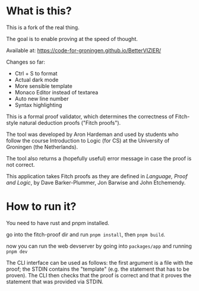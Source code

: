 # What is this?

This is a fork of the real thing.

The goal is to enable proving at the speed of thought.

Available at: https://code-for-groningen.github.io/BetterVIZIER/

Changes so far:
- Ctrl + S to format
- Actual dark mode
- More sensible template
- Monaco Editor instead of textarea
- Auto new line number
- Syntax highlighting

This is a formal proof validator, which determines the correctness of Fitch-style natural deduction proofs ("Fitch proofs").

The tool was developed by Aron Hardeman and used by students who follow the course Introduction to Logic (for CS) at the University of Groningen (the Netherlands).

The tool also returns a (hopefully useful) error message in case the proof is not correct.

This application takes Fitch proofs as they are defined in *Language, Proof and Logic*, by Dave Barker-Plummer, Jon Barwise and John Etchemendy.

# How to run it?
You need to have rust and pnpm installed.

go into the fitch-proof dir and run `pnpm install`, then `pnpm build`.

now you can run the web devserver by going into `packages/app` and running `pnpm dev`

The CLI interface can be used as follows: the first argument is a file
with the proof; the STDIN contains the "template" (e.g. the statement
that has to be proven). The CLI then checks that the proof is correct
and that it proves the statement that was provided via STDIN.

